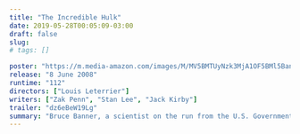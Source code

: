 ```yaml
---
title: "The Incredible Hulk"
date: 2019-05-28T00:05:09-03:00
draft: false
slug:
# tags: []

poster: "https://m.media-amazon.com/images/M/MV5BMTUyNzk3MjA1OF5BMl5BanBnXkFtZTcwMTE1Njg2MQ@@._V1_SY1000_CR0,0,674,1000_AL_.jpg"
release: "8 June 2008"
runtime: "112"
directors: ["Louis Leterrier"]
writers: ["Zak Penn", "Stan Lee", "Jack Kirby"]
trailer: "dz6eBeW19Lg"
summary: "Bruce Banner, a scientist on the run from the U.S. Government, must find a cure for the monster he turns into, whenever he loses his temper."
---
```


